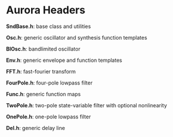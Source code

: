 Aurora Headers
=============

**SndBase.h**: base class and utilities

**Osc.h**: generic oscillator and synthesis function templates

**BlOsc.h**: bandlimited oscillator

**Env.h**: generic envelope and function templates

**FFT.h**: fast-fourier transform

**FourPole.h**: four-pole lowpass filter

**Func.h**: generic function maps

**TwoPole.h**: two-pole state-variable filter with optional
nonlinearity

**OnePole.h**: one-pole lowpass filter

**Del.h**: generic delay line



